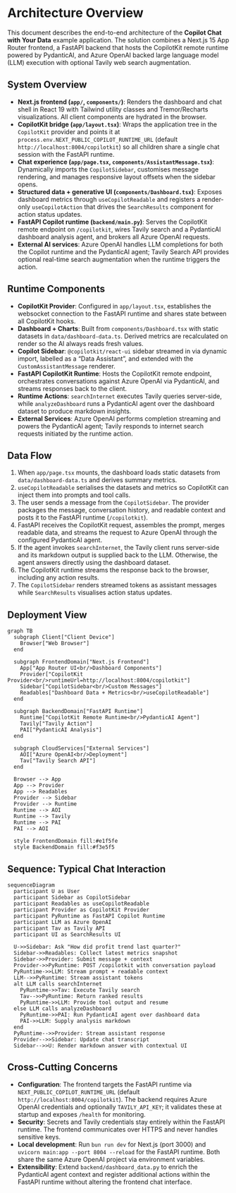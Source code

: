 # Architecture Overview

This document describes the end-to-end architecture of the **Copilot Chat with Your Data** example application. The solution combines a Next.js 15 App Router frontend, a FastAPI backend that hosts the CopilotKit remote runtime powered by PydanticAI, and Azure OpenAI backed large language model (LLM) execution with optional Tavily web search augmentation.

## System Overview
- **Next.js frontend (`app/`, `components/`)**: Renders the dashboard and chat shell in React 19 with Tailwind utility classes and Tremor/Recharts visualizations. All client components are hydrated in the browser.
- **CopilotKit bridge (`app/layout.tsx`)**: Wraps the application tree in the `CopilotKit` provider and points it at `process.env.NEXT_PUBLIC_COPILOT_RUNTIME_URL` (default `http://localhost:8004/copilotkit`) so all children share a single chat session with the FastAPI runtime.
- **Chat experience (`app/page.tsx`, `components/AssistantMessage.tsx`)**: Dynamically imports the `CopilotSidebar`, customises message rendering, and manages responsive layout offsets when the sidebar opens.
- **Structured data + generative UI (`components/Dashboard.tsx`)**: Exposes dashboard metrics through `useCopilotReadable` and registers a render-only `useCopilotAction` that drives the `SearchResults` component for action status updates.
- **FastAPI Copilot runtime (`backend/main.py`)**: Serves the CopilotKit remote endpoint on `/copilotkit`, wires Tavily search and a PydanticAI dashboard analysis agent, and brokers all Azure OpenAI requests.
- **External AI services**: Azure OpenAI handles LLM completions for both the Copilot runtime and the PydanticAI agent; Tavily Search API provides optional real-time search augmentation when the runtime triggers the action.

## Runtime Components
- **CopilotKit Provider**: Configured in `app/layout.tsx`, establishes the websocket connection to the FastAPI runtime and shares state between all CopilotKit hooks.
- **Dashboard + Charts**: Built from `components/Dashboard.tsx` with static datasets in `data/dashboard-data.ts`. Derived metrics are recalculated on render so the AI always reads fresh values.
- **Copilot Sidebar**: `@copilotkit/react-ui` sidebar streamed in via dynamic import, labelled as a “Data Assistant”, and extended with the `CustomAssistantMessage` renderer.
- **FastAPI CopilotKit Runtime**: Hosts the CopilotKit remote endpoint, orchestrates conversations against Azure OpenAI via PydanticAI, and streams responses back to the client.
- **Runtime Actions**: `searchInternet` executes Tavily queries server-side, while `analyzeDashboard` runs a PydanticAI agent over the dashboard dataset to produce markdown insights.
- **External Services**: Azure OpenAI performs completion streaming and powers the PydanticAI agent; Tavily responds to internet search requests initiated by the runtime action.

## Data Flow
1. When `app/page.tsx` mounts, the dashboard loads static datasets from `data/dashboard-data.ts` and derives summary metrics.
2. `useCopilotReadable` serialises the datasets and metrics so CopilotKit can inject them into prompts and tool calls.
3. The user sends a message from the `CopilotSidebar`. The provider packages the message, conversation history, and readable context and posts it to the FastAPI runtime (`/copilotkit`).
4. FastAPI receives the CopilotKit request, assembles the prompt, merges readable data, and streams the request to Azure OpenAI through the configured PydanticAI agent.
5. If the agent invokes `searchInternet`, the Tavily client runs server-side and its markdown output is supplied back to the LLM. Otherwise, the agent answers directly using the dashboard dataset.
6. The CopilotKit runtime streams the response back to the browser, including any action results.
7. The `CopilotSidebar` renders streamed tokens as assistant messages while `SearchResults` visualises action status updates.

## Deployment View
```mermaid
graph TB
  subgraph Client["Client Device"]
    Browser["Web Browser"]
  end

  subgraph FrontendDomain["Next.js Frontend"]
    App["App Router UI<br/>Dashboard Components"]
    Provider["CopilotKit Provider<br/>runtimeUrl=http://localhost:8004/copilotkit"]
    Sidebar["CopilotSidebar<br/>Custom Messages"]
    Readables["Dashboard Data + Metrics<br/>useCopilotReadable"]
  end

  subgraph BackendDomain["FastAPI Runtime"]
    Runtime["CopilotKit Remote Runtime<br/>PydanticAI Agent"]
    Tavily["Tavily Action"]
    PAI["PydanticAI Analysis"]
  end

  subgraph CloudServices["External Services"]
    AOI["Azure OpenAI<br/>Deployment"]
    Tav["Tavily Search API"]
  end

  Browser --> App
  App --> Provider
  App --> Readables
  Provider --> Sidebar
  Provider --> Runtime
  Runtime --> AOI
  Runtime --> Tavily
  Runtime --> PAI
  PAI --> AOI

  style FrontendDomain fill:#e1f5fe
  style BackendDomain fill:#f3e5f5
```

## Sequence: Typical Chat Interaction
```mermaid
sequenceDiagram
  participant U as User
  participant Sidebar as CopilotSidebar
  participant Readables as useCopilotReadable
  participant Provider as CopilotKit Provider
  participant PyRuntime as FastAPI Copilot Runtime
  participant LLM as Azure OpenAI
  participant Tav as Tavily API
  participant UI as SearchResults UI

  U->>Sidebar: Ask "How did profit trend last quarter?"
  Sidebar->>Readables: Collect latest metrics snapshot
  Sidebar->>Provider: Submit message + context
  Provider->>PyRuntime: POST /copilotkit with conversation payload
  PyRuntime->>LLM: Stream prompt + readable context
  LLM-->>PyRuntime: Stream assistant tokens
  alt LLM calls searchInternet
    PyRuntime->>Tav: Execute Tavily search
    Tav-->>PyRuntime: Return ranked results
    PyRuntime->>LLM: Provide tool output and resume
  else LLM calls analyzeDashboard
    PyRuntime->>PAI: Run PydanticAI agent over dashboard data
    PAI->>LLM: Supply analysis markdown
  end
  PyRuntime-->>Provider: Stream assistant response
  Provider-->>Sidebar: Update chat transcript
  Sidebar-->>U: Render markdown answer with contextual UI
```

## Cross-Cutting Concerns
- **Configuration**: The frontend targets the FastAPI runtime via `NEXT_PUBLIC_COPILOT_RUNTIME_URL` (default `http://localhost:8004/copilotkit`). The backend requires Azure OpenAI credentials and optionally `TAVILY_API_KEY`; it validates these at startup and exposes `/health` for monitoring.
- **Security**: Secrets and Tavily credentials stay entirely within the FastAPI runtime. The frontend communicates over HTTPS and never handles sensitive keys.
- **Local development**: Run `bun run dev` for Next.js (port 3000) and `uvicorn main:app --port 8004 --reload` for the FastAPI runtime. Both share the same Azure OpenAI project via environment variables.
- **Extensibility**: Extend `backend/dashboard_data.py` to enrich the PydanticAI agent context and register additional actions within the FastAPI runtime without altering the frontend chat interface.
